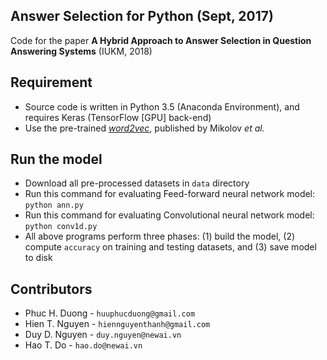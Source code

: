 ## Answer Selection for Python (Sept, 2017) ##


Code for the paper **A Hybrid Approach to Answer Selection in Question Answering Systems** (IUKM, 2018)

## Requirement

 - Source code is written in Python 3.5 (Anaconda Environment), and requires Keras (TensorFlow [GPU] back-end)
 - Use the pre-trained [*word2vec*](https://drive.google.com/file/d/0B7XkCwpI5KDYNlNUTTlSS21pQmM/edit?usp=sharing), published by Mikolov *et al.*

## Run the model

 - Download all pre-processed datasets in `data` directory
 - Run this command for evaluating Feed-forward neural network model: `python ann.py`
 - Run this command for evaluating Convolutional neural network model: `python conv1d.py`
 - All above programs perform three phases: (1) build the model, (2) compute `accuracy` on training and testing datasets, and (3) save model to disk

## Contributors

 - Phuc H. Duong - `huuphucduong@gmail.com`
 - Hien T. Nguyen - `hiennguyenthanh@gmail.com`
 - Duy D. Nguyen - `duy.nguyen@newai.vn`
 - Hao T. Do - `hao.do@newai.vn`